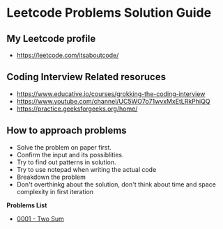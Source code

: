 # Leetcode Problems Solution Guide

## My Leetcode profile

- https://leetcode.com/itsaboutcode/

## Coding Interview Related resoruces

- https://www.educative.io/courses/grokking-the-coding-interview
- https://www.youtube.com/channel/UC5WO7o71wvxMxEtLRkPhiQQ
- https://practice.geeksforgeeks.org/home/

## How to approach problems

- Solve the problem on paper first.
- Confirm the input and its possiblities.
- Try to find out patterns in solution.
- Try to use notepad when writing the actual code
- Breakdown the problem
- Don't overthinkg about the solution, don't think about time and space complexity in first iteration


**Problems List**

- [0001 - Two Sum](https://github.com/itsaboutcode/leetcode/tree/main/0001%20-%20Two%20Sum)
